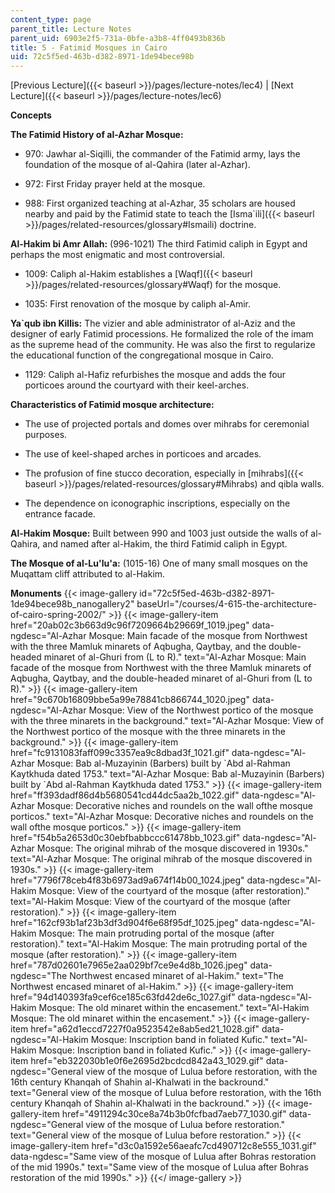 ```yaml
---
content_type: page
parent_title: Lecture Notes
parent_uid: 6903e2f5-731a-0bfe-a3b8-4ff0493b836b
title: 5 - Fatimid Mosques in Cairo
uid: 72c5f5ed-463b-d382-8971-1de94bece98b
---
```


[Previous Lecture]({{< baseurl >}}/pages/lecture-notes/lec4) | [Next Lecture]({{< baseurl >}}/pages/lecture-notes/lec6)

  
**Concepts**

**The Fatimid History of al-Azhar Mosque:** 

*   970: Jawhar al-Siqilli, the commander of the Fatimid army, lays the foundation of the mosque of al-Qahira (later al-Azhar).
    
*   972: First Friday prayer held at the mosque.
    
*   988: First organized teaching at al-Azhar, 35 scholars are housed nearby and paid by the Fatimid state to teach the [Isma&grave;ili]({{< baseurl >}}/pages/related-resources/glossary#Ismaili) doctrine.
    

**Al-Hakim bi Amr Allah:** (996-1021) The third Fatimid caliph in Egypt and perhaps the most enigmatic and most controversial. 

*   1009: Caliph al-Hakim establishes a [Waqf]({{< baseurl >}}/pages/related-resources/glossary#Waqf) for the mosque. 
    
*   1035: First renovation of the mosque by caliph al-Amir.
    

**Ya&grave;qub ibn Killis:** The vizier and able administrator of al-Aziz and the designer of early Fatimid processions. He formalized the role of the imam as the supreme head of the community. He was also the first to regularize the educational function of the congregational mosque in Cairo. 

*   1129: Caliph al-Hafiz refurbishes the mosque and adds the four porticoes around the courtyard with their keel-arches.
    

**Characteristics of Fatimid mosque architecture:** 

*   The use of projected portals and domes over mihrabs for ceremonial purposes. 
    
*   The use of keel-shaped arches in porticoes and arcades.
    
*   The profusion of fine stucco decoration, especially in [mihrabs]({{< baseurl >}}/pages/related-resources/glossary#Mihrabs) and qibla walls. 
    
*   The dependence on iconographic inscriptions, especially on the entrance facade.
    

**Al-Hakim Mosque:** Built between 990 and 1003 just outside the walls of al-Qahira, and named after al-Hakim, the third Fatimid caliph in Egypt.

**The Mosque of al-Lu'lu'a:** (1015-16) One of many small mosques on the Muqattam cliff attributed to al-Hakim.

**Monuments**
{{< image-gallery id="72c5f5ed-463b-d382-8971-1de94bece98b_nanogallery2" baseUrl="/courses/4-615-the-architecture-of-cairo-spring-2002/" >}}
{{< image-gallery-item href="20ab02c3b663d9c96f7209664b29669f_1019.jpeg" data-ngdesc="Al-Azhar Mosque: Main facade of the mosque from Northwest with the three Mamluk minarets of Aqbugha, Qaytbay, and the double-headed minaret of al-Ghuri from (L to R)." text="Al-Azhar Mosque: Main facade of the mosque from Northwest with the three Mamluk minarets of Aqbugha, Qaytbay, and the double-headed minaret of al-Ghuri from (L to R)." >}}
{{< image-gallery-item href="9c670b16809bbe5a99e78841cb866744_1020.jpeg" data-ngdesc="Al-Azhar Mosque: View of the Northwest portico of the mosque with the three minarets in the background." text="Al-Azhar Mosque: View of the Northwest portico of the mosque with the three minarets in the background." >}}
{{< image-gallery-item href="fc9131083faff099c3357ea9c8dbad3f_1021.gif" data-ngdesc="Al-Azhar Mosque: Bab al-Muzayinin (Barbers) built by &grave;Abd al-Rahman Kaytkhuda dated 1753." text="Al-Azhar Mosque: Bab al-Muzayinin (Barbers) built by &grave;Abd al-Rahman Kaytkhuda dated 1753." >}}
{{< image-gallery-item href="ff393dadf86d4b5680541cd44dc5aa2b_1022.gif" data-ngdesc="Al-Azhar Mosque: Decorative niches and roundels on the wall ofthe mosque porticos." text="Al-Azhar Mosque: Decorative niches and roundels on the wall ofthe mosque porticos." >}}
{{< image-gallery-item href="f54b5a2653d0c30ebfbabbccc61478bb_1023.gif" data-ngdesc="Al-Azhar Mosque: The original mihrab of the mosque discovered in 1930s." text="Al-Azhar Mosque: The original mihrab of the mosque discovered in 1930s." >}}
{{< image-gallery-item href="7796f78ceb4f83b6973ad9a674f14b00_1024.jpeg" data-ngdesc="Al-Hakim Mosque: View of the courtyard of the mosque (after restoration)." text="Al-Hakim Mosque: View of the courtyard of the mosque (after restoration)." >}}
{{< image-gallery-item href="162cf93b1af23b3df3d904f6e68f95df_1025.jpeg" data-ngdesc="Al-Hakim Mosque: The main protruding portal of the mosque (after restoration)." text="Al-Hakim Mosque: The main protruding portal of the mosque (after restoration)." >}}
{{< image-gallery-item href="787d02601e7965e2aa029bf7ce9e4d8b_1026.jpeg" data-ngdesc="The Northwest encased minaret of al-Hakim." text="The Northwest encased minaret of al-Hakim." >}}
{{< image-gallery-item href="94d140393fa9cef6ce185c63fd42de6c_1027.gif" data-ngdesc="Al-Hakim Mosque: The old minaret within the encasement." text="Al-Hakim Mosque: The old minaret within the encasement." >}}
{{< image-gallery-item href="a62d1eccd7227f0a9523542e8ab5ed21_1028.gif" data-ngdesc="Al-Hakim Mosque: Inscription band in foliated Kufic." text="Al-Hakim Mosque: Inscription band in foliated Kufic." >}}
{{< image-gallery-item href="eb322030b1e0f6e2695d2bcdcd842a43_1029.gif" data-ngdesc="General view of the mosque of Lulua before restoration, with the 16th century Khanqah of Shahin al-Khalwati in the backround." text="General view of the mosque of Lulua before restoration, with the 16th century Khanqah of Shahin al-Khalwati in the backround." >}}
{{< image-gallery-item href="4911294c30ce8a74b3b0fcfbad7aeb77_1030.gif" data-ngdesc="General view of the mosque of Lulua before restoration." text="General view of the mosque of Lulua before restoration." >}}
{{< image-gallery-item href="d3c0a1592e56aeafc7cd490712c8e555_1031.gif" data-ngdesc="Same view of the mosque of Lulua after Bohras restoration of the mid 1990s." text="Same view of the mosque of Lulua after Bohras restoration of the mid 1990s." >}}
{{</ image-gallery >}}
